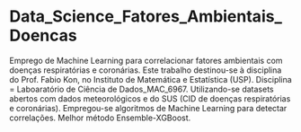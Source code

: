 # Data_Science_Fatores_Ambientais_Doencas
Emprego de Machine Learning para correlacionar fatores ambientais com doenças respiratórias e coronárias.
Este trabalho destinou-se à disciplina do Prof. Fabio Kon, no Instituto de Matemática e Estatística (USP).
Disciplina = Laboaratório de Ciência de Dados_MAC_6967.
Utilizando-se datasets abertos com dados meteorológicos e do SUS (CID de doenças respiratórias e coronárias).
Empregou-se algoritmos de Machine Learning para detectar correlações. Melhor método Ensemble-XGBoost.
